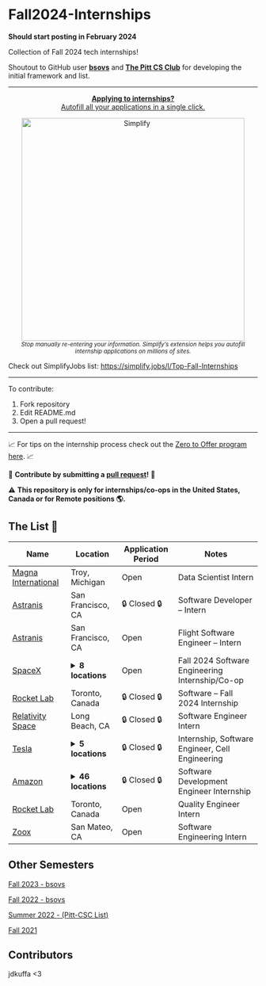 # Fall2024-Internships

**Should start posting in February 2024**

Collection of Fall 2024 tech internships!

Shoutout to GitHub user **[bsovs](https://github.com/bsovs)** and **[The Pitt CS Club](https://github.com/pittcsc)** for developing the initial framework and list.

---

<div align="center">
	<p>
		<a href="https://simplify.jobs/?invite=2d8fe25021b&utm_source=referral">
			<b>Applying to internships?</b>
			<br>
			Autofill all your applications in a single click.
			<br>
			<div>
				<img src="https://res.cloudinary.com/dpeo4xcnc/image/upload/v1636594918/simplify_pittcsc.png" width="450"  alt="Simplify">
			</div>
		</a>
		<sub><i>Stop manually re-entering your information. Simplify’s extension helps you autofill internship applications on millions of sites.</i></sub>
	</p>
</div>

Check out SimplifyJobs list: https://simplify.jobs/l/Top-Fall-Internships 

---

To contribute:

 1. Fork repository
 2. Edit README.md
 3. Open a pull request!

---

📈 For tips on the internship process check out the [Zero to Offer program here](https://www.pittcs.wiki/zero-to-offer).  📈

🤗 **Contribute by submitting a [pull request](https://github.com/susam/gitpr#create-pull-request)!**  🤗

:warning: **This repository is only for internships/co-ops in the United States, Canada or for Remote positions :earth_americas:.**

## The List 👔

| Name | Location | Application Period | Notes |
|---|-------------|-------------|-------------|
|[Magna International](https://jobs.magna.com/job/Troy-Data-Scientist-Intern-MICH-48083/582004317/)| Troy, Michigan | Open | Data Scientist Intern
|[Astranis](https://simplify.jobs/p/32567b79-e4ee-4a71-bf95-11a392999a71/Software-Developer--Intern-NetworkPayload-Software-Summer-2024)| San Francisco, CA | 🔒 Closed 🔒 | Software Developer – Intern
|[Astranis](https://simplify.jobs/p/3522dad6-9198-4047-9211-3b26a01e6880/Flight-Software-Engineer--Intern-Fall-2024)| San Francisco, CA | Open | Flight Software Engineer – Intern
|[SpaceX](https://boards.greenhouse.io/spacex/jobs/7268802002?gh_jid=7268802002&gh_src=d88665492us)| <details><summary>**8 locations**</summary>Austin, TX<br /> Irvine, CA<br /> Cape Canaveral, FL<br /> Brownsville, TX<br /> Redmond, WA<br /> McGregor, TX<br /> West Athens, CA<br /> Sunnyvale, CA | Open | Fall 2024 Software Engineering Internship/Co-op
|[Rocket Lab](https://simplify.jobs/p/9165e993-19cd-48b2-930f-735e4a686343/Software--Fall-2024-Internship)| Toronto, Canada | 🔒 Closed 🔒 | Software – Fall 2024 Internship
|[Relativity Space](https://simplify.jobs/p/297bb608-e105-4492-a2ca-5ec8e5889926/Software-Engineer-Intern-Fall-2024)| Long Beach, CA | 🔒 Closed 🔒 | Software Engineer Intern
|[Tesla](https://www.tesla.com/careers/search/job/internship-software-engineer-cell-engineering-fall-2024-219030)| <details><summary>**5 locations**</summary>Palo Alto, CA<br /> Fremont, CA<br /> Austin, TX<br /> Reno, NV<br /> Toronto, ON  | 🔒 Closed 🔒 | Internship, Software Engineer, Cell Engineering
| [Amazon](https://www.amazon.jobs/en/jobs/2408098/software-development-engineer-internship-2024-us) | <details><summary>**46 locations**</summary>Phoenix, AZ <br /> Tempe, AZ <br /> Berkeley, CA <br /> Culver City, CA <br /> Cupertino, CA <br /> East Palo Alto, CA <br /> Irvine, CA <br /> Los Angeles, CA <br /> Manhattan Beach, CA <br /> Palo Alto, CA <br /> San Diego, CA <br /> San Francisco, CA <br /> San Jose, CA <br /> San Luis Obispo, CA <br /> Santa Barbara, CA <br /> Santa Clara, CA <br /> Santa Cruz, CA <br /> Santa Monica, CA <br /> Sunnyvale, CA <br /> Boulder, CO <br /> Denver, CO <br /> Atlanta, GA <br /> Kennesaw, GA <br /> Chicago, IL <br /> Boston, MA <br /> Cambridge, MA <br /> Hudson, MA <br /> North Reading, MA <br /> Westborough, MA <br /> Baltimore, MD <br /> Detroit, MI <br /> Minneapolis, MN <br /> Jersey City, NJ <br /> New York, NY <br /> Portland, OR <br /> Philadelphia, PA <br /> Pittsburgh, PA <br /> Nashville, TN <br /> Austin, TX <br /> Dallas, TX <br /> Arlington, VA <br /> Herndon, VA <br /> Madison, WI <br /> Bellevue, WA <br /> Seattle, WA <br /> Redmond, WA  | 🔒 Closed 🔒 | Software Development Engineer Internship
|[Rocket Lab](https://simplify.jobs/p/09b4b2ba-c6ea-49de-b902-3713f1fba5df/Quality-Engineering--Fall-2024-Internship)| Toronto, Canada | Open | Quality Engineer Intern
|[Zoox](https://simplify.jobs/p/240f0e84-5a0f-44cb-a527-00f6db58716d/Fall--Software-Engineering-InternshipCo-op-Firmware-Tools)| San Mateo, CA | Open | Software Engineering Intern

## Other Semesters

[Fall 2023 - bsovs](https://github.com/bsovs/Fall2024-Internships/tree/main/Fall2023)

[Fall 2022 - bsovs](https://github.com/bsovs/Fall2024-Internships/tree/main/Fall2022)

[Summer 2022 - (Pitt-CSC List)](https://github.com/Pitt-CSC/Summer2021-Internships)

[Fall 2021](https://github.com/BaruYogesh/Fall2021Internships)

## Contributors

jdkuffa <3

